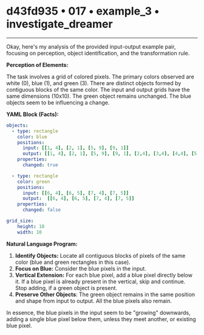 # d43fd935 • 017 • example_3 • investigate_dreamer

---
Okay, here's my analysis of the provided input-output example pair, focusing on perception, object identification, and the transformation rule.

**Perception of Elements:**

The task involves a grid of colored pixels. The primary colors observed are white (0), blue (1), and green (3). There are distinct objects formed by contiguous blocks of the same color. The input and output grids have the same dimensions (10x10). The green object remains unchanged. The blue objects seem to be influencing a change.

**YAML Block (Facts):**



```yaml
objects:
  - type: rectangle
    color: blue
    positions:
      input: [[1, 4], [2, 1], [5, 9], [9, 1]]
      output: [[1, 4], [2, 1], [5, 9], [9, 1], [2,4], [3,4], [4,4], [5,4]]
    properties:
      changed: true

  - type: rectangle
    color: green
    positions:
      input: [[6, 4], [6, 5], [7, 4], [7, 5]]
      output:  [[6, 4], [6, 5], [7, 4], [7, 5]]
    properties:
      changed: false

grid_size:
    height: 10
    width: 10

```



**Natural Language Program:**

1.  **Identify Objects:** Locate all contiguous blocks of pixels of the same color (blue and green rectangles in this case).
2.  **Focus on Blue:** Consider the blue pixels in the input.
3.  **Vertical Extension:** For each blue pixel, add a blue pixel directly below it. If a blue pixel is already present in the vertical, skip and continue. Stop adding, if a green object is present.
4.  **Preserve Other Objects**: The green object remains in the same position and shape from input to output. All the blue pixels also remain.

In essence, the blue pixels in the input seem to be "growing" downwards, adding a single blue pixel below them, unless they meet another, or existing blue pixel.

